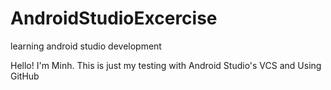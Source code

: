 # AndroidStudioExcercise
learning android studio development


Hello! I'm Minh. This is just my testing with Android Studio's VCS and Using GitHub
